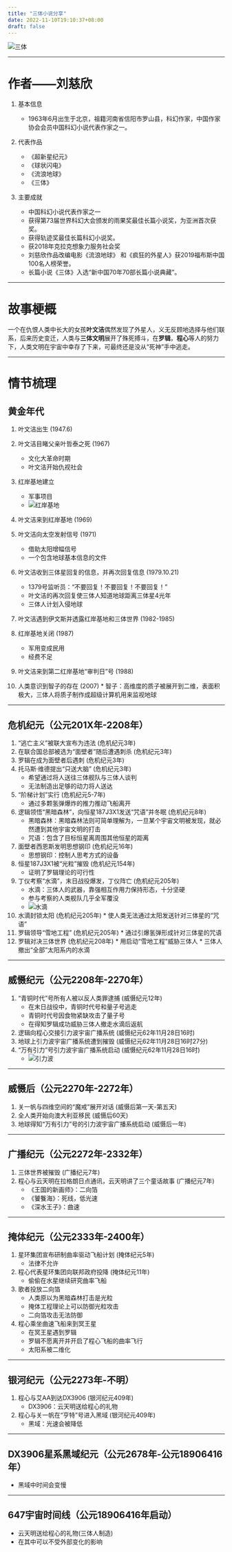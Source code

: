 ```yaml
---
title: "三体小说分享"
date: 2022-11-10T19:10:37+08:00
draft: false
---
```


![三体](https://gimg2.baidu.com/image_search/src=http%3A%2F%2Fbos.nj.bpc.baidu.com%2Fv1%2Fmediaspot%2F6450f723f21c545d6447b0764c15d1ba.png&refer=http%3A%2F%2Fbos.nj.bpc.baidu.com&app=2002&size=f9999,10000&q=a80&n=0&g=0n&fmt=auto?sec=1670656060&t=5f40ad88d2360735e24a13b75b65b366)

---

# 作者——刘慈欣

1. 基本信息
   * 1963年6月出生于北京，祖籍河南省信阳市罗山县，科幻作家，中国作家协会会员中国科幻小说代表作家之一。

2. 代表作品
   * 《超新星纪元》
   * 《球状闪电》
   * 《流浪地球》
   * 《三体》
  
3. 主要成就
   * 中国科幻小说代表作家之一
   * 获得第73届世界科幻大会颁发的雨果奖最佳长篇小说奖，为亚洲首次获奖。
   * 获得轨迹奖最佳长篇科幻小说奖。
   * 获2018年克拉克想象力服务社会奖
   * 刘慈欣作品改编电影《流浪地球》 和《疯狂的外星人》获2019福布斯中国100名人榜荣誉。
   * 长篇小说《三体》入选“新中国70年70部长篇小说典藏”。

---

# 故事梗概

一个在仇恨人类中长大的女孩**叶文洁**偶然发现了外星人，义无反顾地选择与他们联系，后来历史变迁，人类与**三体文明**展开了殊死搏斗，在**罗辑**，**程心**等人的努力下，人类文明在宇宙中幸存了下来，可最终还是没从“死神”手中逃走。

---

# 情节梳理

## 黄金年代

   1. 叶文洁出生 (1947.6)
   2. 叶文洁目睹父亲叶哲泰之死 (1967)
      * 文化大革命时期
      * 叶文洁开始仇视社会
   3. 红岸基地建立
      * 军事项目
      * ![红岸基地](https://gimg2.baidu.com/image_search/src=http%3A%2F%2Fn.sinaimg.cn%2Ftranslate%2F153%2Fw1080h673%2F20190418%2FWz8C-hvvuiyn1315746.jpg&refer=http%3A%2F%2Fn.sinaimg.cn&app=2002&size=f9999,10000&q=a80&n=0&g=0n&fmt=auto?sec=1670662589&t=2be7397d42522cda4a6ea00662e4b642)

   4. 叶文洁来到红岸基地 (1969)
   5. 叶文洁向太空发射信号 (1971)
      * 借助太阳增幅信号
      * 一个包含地球基本信息的文件
   6. 叶文洁收到三体星回复的信息，并再次回复信息 (1979.10.21)
      * 1379号监听员：“不要回复！不要回复！不要回复！”
      * 叶文洁的再次回复使三体人知道地球距离三体星4光年
      * 三体人计划入侵地球
   7. 叶文洁遇到伊文斯并透露红岸基地和三体世界 (1982-1985)
   8. 红岸基地关闭 (1987)
      * 军用变成民用
      * 经费不足
   9. 叶文洁来到第二红岸基地“审判日”号 (1988)
   10. 人类意识到智子的存在 (2007)
      * 智子：高维度的质子被展开到二维，表面积极大，三体人将质子制作成超级计算机用来监视地球

---

## 危机纪元（公元201X年-2208年）

   1. “逃亡主义”被联大宣布为违法 (危机纪元3年)
   2. 在联合国总部被选为“面壁者”随后遭遇刺杀 (危机纪元3年)
   3. 罗辑在成为面壁者后遇刺 (危机纪元3年)
   4. 托马斯·维德提出“只送大脑” (危机纪元3年)
      * 希望通过将人送往三体舰队与三体人谈判
      * 无法制造出足够的动力将人送达
   5. “阶梯计划”实行 (危机纪元5-7年)
      * 通过多颗氢弹爆炸的推力推动飞船离开
   6. 逻辑领悟“黑暗森林”，向恒星187J3X1发送“咒语”并冬眠 (危机纪元8年)
      * 黑暗森林：黑暗森林法则可简单理解为，一旦某个宇宙文明被发现，就必然遭到其他宇宙文明的打击
      * 咒语：包含了目标恒星离周围其他恒星的距离
   7. 面壁者西恩斯发明思想钢印 (危机纪元16年)
      * 思想钢印：控制人思考方式的设备
   8. 恒星187J3X1被“光粒”摧毁 (危机纪元154年)
      * 证明了罗辑理论的可行性
   9. 丁仪考察“水滴”，末日战役爆发，丁仪阵亡 (危机纪元205年)
      * 水滴：三体人的武器，靠强相互作用力保持形态，十分坚硬
      * 参与考察的人类舰队几乎全军覆没
      * ![水滴](https://gimg2.baidu.com/image_search/src=http%3A%2F%2F5b0988e595225.cdn.sohucs.com%2Fimages%2F20200426%2Fa7c8f9d3241d4e0291d20632e0733fc8.jpeg&refer=http%3A%2F%2F5b0988e595225.cdn.sohucs.com&app=2002&size=f9999,10000&q=a80&n=0&g=0n&fmt=auto?sec=1670813320&t=3cc340bdb7a2a1aa46a0aba3fe0cfc47)
   10. 水滴封锁太阳 (危机纪元205年)
      * 使人类无法通过太阳发送针对三体星的“咒语”
   11. 罗辑领导“雪地工程” (危机纪元205年)
      * 通过引爆氢弹形成针对三体星的咒语
   12. 罗辑对决三体世界 (危机纪元208年)
      * 用启动“雪地工程”威胁三体人
      * 三体人撤出“全部”太阳系内的水滴

---

## 威慑纪元（公元2208年-2270年）

   1. “青铜时代”号所有人被以反人类罪逮捕 (威慑纪元12年)
      * 在末日战役中，青铜时代号和量子号逃走
      * 青铜时代号因食物紧缺攻击了量子号
      * 在得知罗辑成功威胁三体人撤走水滴后返航
   2. 逻辑向程心交接引力波宇宙广播系统 (威慑纪元62年11月28日16时)
   3. 地球上引力波宇宙广播系统遭到摧毁 (威慑纪元62年11月28日16时27分)
   4. “万有引力”号引力波宇宙广播系统启动 (威慑纪元62年11月28日16时)
      * ![引力波](https://ss1.baidu.com/-4o3dSag_xI4khGko9WTAnF6hhy/zhidao/pic/item/9358d109b3de9c825577d4cc6781800a19d84366.jpg)

---

## 威慑后（公元2270年-2272年）

   1. 关一帆与四维空间的“魔戒”展开对话 (威慑后第一天-第五天)
   2. 全人类开始向澳大利亚移民 (威慑后60天)
   3. 地球得知“万有引力”号的引力波宇宙广播系统启动 (威慑后一年)

---

## 广播纪元（公元2272年-2332年）

   1. 三体世界被摧毁 (广播纪元7年)
   2. 程心与云天明在拉格朗日点通讯，云天明讲了三个童话故事 (广播纪元7年)
      * 《王国的新画师》：二向箔
      * 《饕餮海》：死线，低光速
      * 《深水王子》：曲速

---

## 掩体纪元（公元2333年-2400年）

   1. 星环集团宣布研制曲率驱动飞船计划 (掩体纪元5年)
      * 法律不允许
   2. 程心代表星环集团向联邦政府投降 (掩体纪元11年)
      * 偷偷在水星继续研究曲率飞船
   3. 歌者投放二向箔
      * 人类原以为黑暗森林打击是光粒
      * 掩体工程理论上可以防御光粒攻击
      * 二向箔攻击无法防御
   4. 程心乘坐曲速飞船来到冥王星
      * 在冥王星遇到罗辑
      * 罗辑不愿离开并开启了程心飞船的曲率飞行
      * 太阳系被二维化
  
---

## 银河纪元（公元2273年-不明）

   1. 程心与艾AA到达DX3906 (银河纪元409年)
      * DX3906：云天明送给程心的礼物
   2. 程心与关一帆在“亨特”号进入黑域 (银河纪元409年)
      * 黑域：光速会被降低

---

## DX3906星系黑域纪元（公元2678年-公元18906416年）

* 黑域中时间会变慢

---

## 647宇宙时间线（公元18906416年启动）

* 云天明送给程心的礼物(三体人制造)
* 在其中可以不受外部变化的影响
